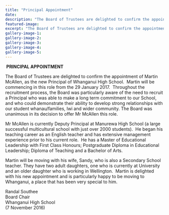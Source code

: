 ```yaml
---
title: "Principal Appointment"
date: 
description: "The Board of Trustees are delighted to confirm the appointment of Martin McAllen, as the new Principal of Whanganui High School.  Martin will be commencing in this role from the 29 January 2017."
featured-image: 
excerpt: "The Board of Trustees are delighted to confirm the appointment of Martin McAllen, as the new Principal of Whanganui High School.  Martin will be commencing in this role from the 29 January 2017."
gallery-image-1: 
gallery-image-2: 
gallery-image-3: 
gallery-image-4: 
gallery-image-5: 
---
```


<div>
<p><strong>&nbsp;</strong><strong>PRINCIPAL APPOINTMENT</strong>&nbsp;</p>
</div>
<p>The Board of Trustees are delighted to confirm the appointment of Martin McAllen, as the new Principal of Whanganui High School.&nbsp; Martin will be commencing in this role from the 29 January 2017. &nbsp;Throughout the recruitment process, the Board was particularly aware of the need to recruit a Principal who was able to make a long term commitment to our School, and who could demonstrate their ability to develop strong relationships with our student whanau/families, Iwi and wider community. The Board was unanimous in its decision to offer Mr McAllen this role.&nbsp;</p>
<p>Mr McAllen is currently Deputy Principal at Manurewa High School (a large successful multicultural school with just over 2000 students).&nbsp; He began his teaching career as an English teacher and has extensive management experience prior to his current role.&nbsp; He has a Master of Educational Leadership with First Class Honours; Postgraduate Diploma in Educational Leadership; Diploma of Teaching and a Bachelor of Arts.&nbsp;</p>
<p>Martin will be moving with his wife, Sandy, who is also a Secondary School teacher. They have two adult daughters, one who is currently at University and an older daughter who is working in Wellington.&nbsp; Martin is delighted with his new appointment and is particularly happy to be moving to Whanganui, a place that has been very special to him. &nbsp;</p>
<p>Randal Southee<br />Board Chair<br />Whanganui High School<br />(7 November 2016)</p>

